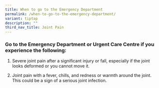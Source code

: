 ```yaml
---
title: When to go to the Emergency Department
permalink: /when-to-go-to-the-emergency-department/
variant: tiptap
description: ""
third_nav_title: Joint Pain
---
```

<h3>Go to the Emergency Department or Urgent Care Centre if you experience the following:</h3>
<ol data-tight="true" class="tight">
<li>
<p>Severe joint pain after a significant injury or fall, especially if the
joint looks deformed or you cannot move it.</p>
</li>
<li>
<p>Joint pain with a fever, chills, and redness or warmth around the joint.
This could be a sign of a serious joint infection.</p>
</li>
</ol>
<p></p>